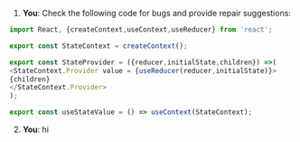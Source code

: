 1. **You**: Check the following code for bugs and provide repair suggestions: 
```javascript
import React, {createContext,useContext,useReducer} from 'react';

export const StateContext = createContext();

export const StateProvider = ({reducer,initialState,children}) =>(
<StateContext.Provider value = {useReducer(reducer,initialState)}> 
{children}
</StateContext.Provider>
);

export const useStateValue = () => useContext(StateContext);


```
2. **You**: hi